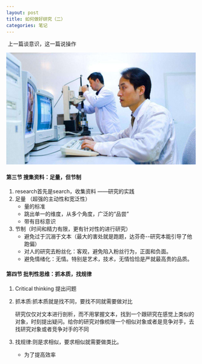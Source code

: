 ```yaml
---
layout: post
title: 如何做好研究（二）
categories: 笔记
---
```


​	上一篇谈意识，这一篇说操作

![research1](..\images\research1.jpg)

#### 第三节 搜集资料：足量，但节制

1. research首先是search，收集资料 ——研究的实践
2. 足量 （超强的主动性和宽泛性）
   - 量的标准
   - 跳出单一的维度，从多个角度，广泛的“品尝”
   - 带有目标意识
3. 节制（时间和精力有限，更有针对性的进行研究）
   - 避免过于沉溺于文本（最大的害处就是跑题，达芬奇--研究本能引导了他跑偏）
   - 对人的研究去粉丝化：客观，避免陷入粉丝行为，正面和负面。
   - 避免情绪化：无情。特别是艺术，技术，无情恰恰是严就最高贵的品质。

#### 第四节 批判性思维：抓本质，找规律

1. Critical thinking  提出问题 

2. 抓本质:抓本质就是找不同，要找不同就需要做对比

    研究仅仅对文本进行剖析，而不用掌握文本，找到一个跟研究在感觉上类似的对象，时刻提出疑问。给你的研究对像梳理一个相似对象或者是竞争对手，去找研究对象或者竞争对手的不同

3. 找规律:则是求相似，要求相似就需要做类比。

   - 为了提高效率

   
